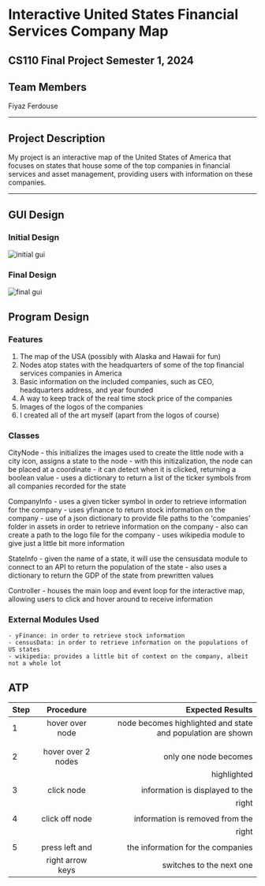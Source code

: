 # Interactive United States Financial Services Company Map

## CS110 Final Project Semester 1, 2024

## Team Members

Fiyaz Ferdouse

***

## Project Description

My project is an interactive map of the United States of America that focuses on states that house some of the top companies in financial services and asset management, providing users with information on these companies.

***    

## GUI Design

### Initial Design

![initial gui](assets/gui.jpg)

### Final Design

![final gui](assets/finalgui.jpg)

## Program Design

### Features

1. The map of the USA (possibly with Alaska and Hawaii for fun)
2. Nodes atop states with the headquarters of some of the top financial services companies in America
3. Basic information on the included companies, such as CEO, headquarters address, and year founded
4. A way to keep track of the real time stock price of the companies
5. Images of the logos of the companies
6. I created all of the art myself (apart from the logos of course)

### Classes

CityNode
    - this initializes the images used to create the little node with a city icon, assigns a state to the node
    - with this initizalization, the node can be placed at a coordinate
    - it can detect when it is clicked, returning a boolean value
    - uses a dictionary to return a list of the ticker symbols from all companies recorded for the state

CompanyInfo
    - uses a given ticker symbol in order to retrieve information for the company
    - uses yfinance to return stock information on the company
    - use of a json dictionary to provide file paths to the 'companies' folder in assets in order to retrieve information on the company
    - also can create a path to the logo file for the company
    - uses wikipedia module to give just a little bit more information

StateInfo
    - given the name of a state, it will use the censusdata module to connect to an API to return the population of the state
    - also uses a dictionary to return the GDP of the state from prewritten values

Controller
    - houses the main loop and event loop for the interactive map, allowing users to click and hover around to receive information

### External Modules Used
    - yFinance: in order to retrieve stock information
    - censusData: in order to retrieve information on the populations of US states
    - wikipedia: provides a little bit of context on the company, albeit not a whole lot

## ATP

| Step                 |Procedure             |Expected Results                   |
|----------------------|:--------------------:|----------------------------------:|
|  1                   | hover over node      | node becomes highlighted and state and population are shown     |
|                      |                      |     |
|                      |                      |                                   |
|  2                   | hover over 2 nodes   | only one node becomes             |
|                      |                      | highlighted                       |
|                      |                      |                                   |
|  3                   | click node           | information is displayed to the   |
|                      |                      | right                             |
|                      |                      |                                   |
|  4                   | click off node       | information is removed from the   |
|                      |                      | right                             |
|                      |                      |                                   |
|  5                   | press left and       | the information for the companies |
|                      | right arrow keys     | switches to the next one          |



